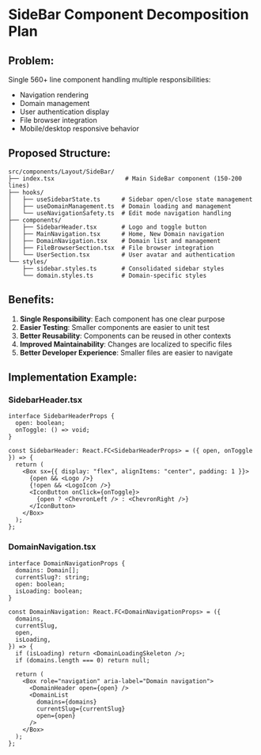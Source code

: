 # SideBar Component Decomposition Plan

## Problem:

Single 560+ line component handling multiple responsibilities:

- Navigation rendering
- Domain management
- User authentication display
- File browser integration
- Mobile/desktop responsive behavior

## Proposed Structure:

```
src/components/Layout/SideBar/
├── index.tsx                    # Main SideBar component (150-200 lines)
├── hooks/
│   ├── useSidebarState.ts      # Sidebar open/close state management
│   ├── useDomainManagement.ts  # Domain loading and management
│   └── useNavigationSafety.ts  # Edit mode navigation handling
├── components/
│   ├── SidebarHeader.tsx       # Logo and toggle button
│   ├── MainNavigation.tsx      # Home, New Domain navigation
│   ├── DomainNavigation.tsx    # Domain list and management
│   ├── FileBrowserSection.tsx  # File browser integration
│   └── UserSection.tsx         # User avatar and authentication
└── styles/
    ├── sidebar.styles.ts       # Consolidated sidebar styles
    └── domain.styles.ts        # Domain-specific styles
```

## Benefits:

1. **Single Responsibility**: Each component has one clear purpose
2. **Easier Testing**: Smaller components are easier to unit test
3. **Better Reusability**: Components can be reused in other contexts
4. **Improved Maintainability**: Changes are localized to specific files
5. **Better Developer Experience**: Smaller files are easier to navigate

## Implementation Example:

### SidebarHeader.tsx

```tsx
interface SidebarHeaderProps {
  open: boolean;
  onToggle: () => void;
}

const SidebarHeader: React.FC<SidebarHeaderProps> = ({ open, onToggle }) => {
  return (
    <Box sx={{ display: "flex", alignItems: "center", padding: 1 }}>
      {open && <Logo />}
      {!open && <LogoIcon />}
      <IconButton onClick={onToggle}>
        {open ? <ChevronLeft /> : <ChevronRight />}
      </IconButton>
    </Box>
  );
};
```

### DomainNavigation.tsx

```tsx
interface DomainNavigationProps {
  domains: Domain[];
  currentSlug?: string;
  open: boolean;
  isLoading: boolean;
}

const DomainNavigation: React.FC<DomainNavigationProps> = ({
  domains,
  currentSlug,
  open,
  isLoading,
}) => {
  if (isLoading) return <DomainLoadingSkeleton />;
  if (domains.length === 0) return null;

  return (
    <Box role="navigation" aria-label="Domain navigation">
      <DomainHeader open={open} />
      <DomainList
        domains={domains}
        currentSlug={currentSlug}
        open={open}
      />
    </Box>
  );
};
```

